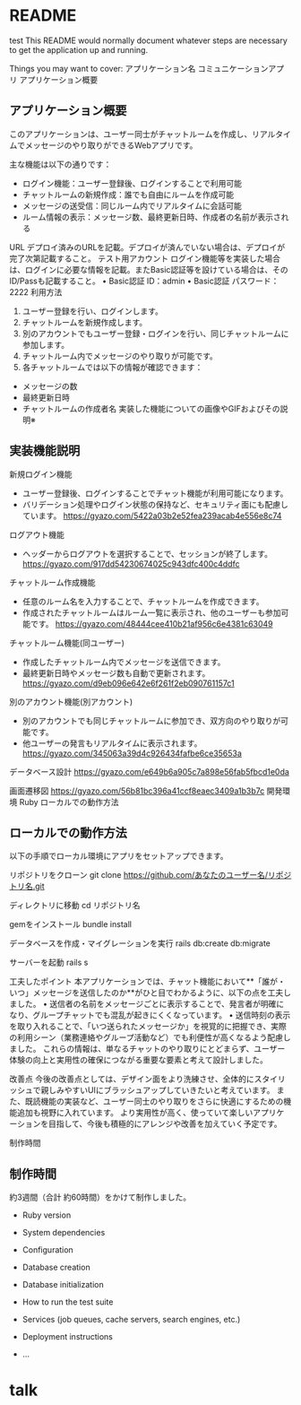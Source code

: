 # README
test
This README would normally document whatever steps are necessary to get the
application up and running.

Things you may want to cover:
アプリケーション名	コミュニケーションアプリ
アプリケーション概要	
## アプリケーション概要

このアプリケーションは、ユーザー同士がチャットルームを作成し、リアルタイムでメッセージのやり取りができるWebアプリです。

主な機能は以下の通りです：

- ログイン機能：ユーザー登録後、ログインすることで利用可能
- チャットルームの新規作成：誰でも自由にルームを作成可能
- メッセージの送受信：同じルーム内でリアルタイムに会話可能
- ルーム情報の表示：メッセージ数、最終更新日時、作成者の名前が表示される

URL	デプロイ済みのURLを記載。デプロイが済んでいない場合は、デプロイが完了次第記載すること。
テスト用アカウント	ログイン機能等を実装した場合は、ログインに必要な情報を記載。またBasic認証等を設けている場合は、そのID/Passも記載すること。
	•	Basic認証 ID：admin
	•	Basic認証 パスワード：2222
利用方法	
1. ユーザー登録を行い、ログインします。
2. チャットルームを新規作成します。
3. 別のアカウントでもユーザー登録・ログインを行い、同じチャットルームに参加します。
4. チャットルーム内でメッセージのやり取りが可能です。
5. 各チャットルームでは以下の情報が確認できます：
- メッセージの数
- 最終更新日時
- チャットルームの作成者名
実装した機能についての画像やGIFおよびその説明※	
## 実装機能説明

新規ログイン機能
- ユーザー登録後、ログインすることでチャット機能が利用可能になります。
- バリデーション処理やログイン状態の保持など、セキュリティ面にも配慮しています。
https://gyazo.com/5422a03b2e52fea239acab4e556e8c74

ログアウト機能
- ヘッダーからログアウトを選択することで、セッションが終了します。
https://gyazo.com/917dd54230674025c943dfc400c4ddfc

チャットルーム作成機能
- 任意のルーム名を入力することで、チャットルームを作成できます。
- 作成されたチャットルームはルーム一覧に表示され、他のユーザーも参加可能です。
https://gyazo.com/48444cee410b21af956c6e4381c63049

チャットルーム機能(同ユーザー)
- 作成したチャットルーム内でメッセージを送信できます。
- 最終更新日時やメッセージ数も自動で更新されます。
https://gyazo.com/d9eb096e642e6f261f2eb090761157c1

別のアカウント機能(別アカウント)
- 別のアカウントでも同じチャットルームに参加でき、双方向のやり取りが可能です。
- 他ユーザーの発言もリアルタイムに表示されます。
https://gyazo.com/345063a39d4c926434fafbe6ce35653a

データベース設計	https://gyazo.com/e649b6a905c7a898e56fab5fbcd1e0da

画面遷移図	https://gyazo.com/56b81bc396a41ccf8eaec3409a1b3b7c
開発環境	Ruby
ローカルでの動作方法	
## ローカルでの動作方法
以下の手順でローカル環境にアプリをセットアップできます。

リポジトリをクローン
git clone https://github.com/あなたのユーザー名/リポジトリ名.git

ディレクトリに移動
cd リポジトリ名

gemをインストール
bundle install

データベースを作成・マイグレーションを実行
rails db:create db:migrate

サーバーを起動
rails s

工夫したポイント	本アプリケーションでは、チャット機能において**「誰が・いつ」メッセージを送信したのか**がひと目でわかるように、以下の点を工夫しました。
	•	送信者の名前をメッセージごとに表示することで、発言者が明確になり、グループチャットでも混乱が起きにくくなっています。
	•	送信時刻の表示を取り入れることで、「いつ送られたメッセージか」を視覚的に把握でき、実際の利用シーン（業務連絡やグループ活動など）でも利便性が高くなるよう配慮しました。
これらの情報は、単なるチャットのやり取りにとどまらず、ユーザー体験の向上と実用性の確保につながる重要な要素と考えて設計しました。

改善点	今後の改善点としては、デザイン面をより洗練させ、全体的にスタイリッシュで親しみやすいUIにブラッシュアップしていきたいと考えています。
また、既読機能の実装など、ユーザー同士のやり取りをさらに快適にするための機能追加も視野に入れています。
より実用性が高く、使っていて楽しいアプリケーションを目指して、今後も積極的にアレンジや改善を加えていく予定です。

制作時間	
## 制作時間

約3週間（合計 約60時間）をかけて制作しました。

* Ruby version

* System dependencies

* Configuration

* Database creation


* Database initialization

* How to run the test suite

* Services (job queues, cache servers, search engines, etc.)

* Deployment instructions

* ...
# talk
